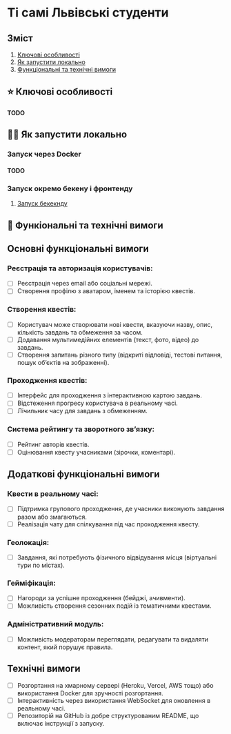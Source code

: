 # Ті самі Львівські студенти
## Зміст
1. [Ключові особливості](#key-features)
2. [Як запустити локально](#run-locally)
3. [Функціональні та технічні вимоги](#specifications)

## <a name="key-features"></a>⭐️ Ключові особливості
#### TODO

## <a name="run-locally"></a>🧑‍💻 Як запустити локально
### Запуск через Docker
#### TODO

### Запуск окремо бекену і фронтенду
1. [Запуск бекекнду](https://github.com/Igor4er/bHackathon/wiki/%D0%97%D0%B0%D0%BF%D1%83%D1%81%D0%BA-%D0%B1%D0%B5%D0%BA%D0%B5%D0%BD%D0%B4%D0%B0-%D0%BB%D0%BE%D0%BA%D0%B0%D0%BB%D1%8C%D0%BD%D0%BE)

## <a name="specifications"></a>📄 Функіональні та технічні вимоги
## Основні функціональні вимоги
### Реєстрація та авторизація користувачів:
- [ ] Реєстрація через email або соціальні мережі.
- [ ] Створення профілю з аватаром, іменем та історією квестів.

### Створення квестів:
- [ ] Користувач може створювати нові квести, вказуючи назву, опис, кількість завдань та обмеження за часом.
- [ ] Додавання мультимедійних елементів (текст, фото, відео) до завдань.
- [ ] Створення запитань різного типу (відкриті відповіді, тестові питання, пошук об’єктів на зображенні).

### Проходження квестів:
- [ ] Інтерфейс для проходження з інтерактивною картою завдань.
- [ ] Відстеження прогресу користувача в реальному часі.
- [ ] Лічильник часу для завдань з обмеженням.

### Система рейтингу та зворотного зв’язку:
- [ ] Рейтинг авторів квестів.
- [ ] Оцінювання квесту учасниками (зірочки, коментарі).

## Додаткові функціональні вимоги
### Квести в реальному часі:
- [ ] Підтримка групового проходження, де учасники виконують завдання разом або змагаються.
- [ ] Реалізація чату для спілкування під час проходження квесту.

### Геолокація:
- [ ] Завдання, які потребують фізичного відвідування місця (віртуальні тури по містах).

### Гейміфікація:
- [ ] Нагороди за успішне проходження (бейджі, ачивменти).
- [ ] Можливість створення сезонних подій із тематичними квестами.

### Адміністративний модуль:
- [ ] Можливість модераторам переглядати, редагувати та видаляти контент, який порушує правила.

## Технічні вимоги
- [ ] Розгортання на хмарному сервері (Heroku, Vercel, AWS тощо) або використання Docker для зручності розгортання.
- [ ] Інтерактивність через використання WebSocket для оновлення в реальному часі.
- [ ] Репозиторій на GitHub із добре структурованим README, що включає інструкції з запуску.
